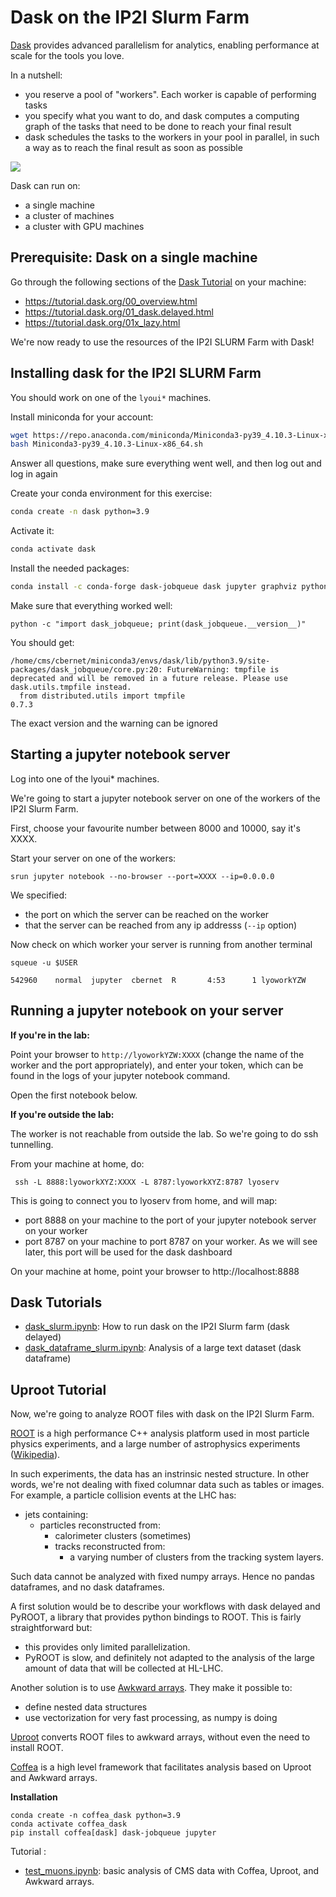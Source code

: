 # Dask on the IP2I Slurm Farm

[Dask](https://dask.org/) provides advanced parallelism for analytics, enabling performance at scale for the tools you love. 

In a nutshell: 

* you reserve a pool of "workers". Each worker is capable of performing tasks
* you specify what you want to do, and dask computes a computing graph of the tasks that need to be done to reach your final result
* dask schedules the tasks to the workers in your pool in parallel, in such a way as to reach the final result as soon as possible

![](https://raw.githubusercontent.com/dask/dask-org/main/images/grid_search_schedule.gif)

Dask can run on: 

* a single machine
* a cluster of machines 
* a cluster with GPU machines 

## Prerequisite: Dask on a single machine 

Go through the following sections of the [Dask Tutorial](https://tutorial.dask.org/00_overview.html) on your machine: 

* https://tutorial.dask.org/00_overview.html
* https://tutorial.dask.org/01_dask.delayed.html
* https://tutorial.dask.org/01x_lazy.html

We're now ready to use the resources of the IP2I SLURM Farm with Dask! 

## Installing dask for the IP2I SLURM Farm

You should work on one of the `lyoui*` machines.

Install miniconda for your account: 

```bash
wget https://repo.anaconda.com/miniconda/Miniconda3-py39_4.10.3-Linux-x86_64.sh
bash Miniconda3-py39_4.10.3-Linux-x86_64.sh
```

Answer all questions, make sure everything went well, and then log out and log in again

Create your conda environment for this exercise:

```bash
conda create -n dask python=3.9
```

Activate it: 

```bash
conda activate dask
```

Install the needed packages: 

```bash
conda install -c conda-forge dask-jobqueue dask jupyter graphviz python-graphviz
```

Make sure that everything worked well: 

```
python -c "import dask_jobqueue; print(dask_jobqueue.__version__)"
```

You should get: 

```
/home/cms/cbernet/miniconda3/envs/dask/lib/python3.9/site-packages/dask_jobqueue/core.py:20: FutureWarning: tmpfile is deprecated and will be removed in a future release. Please use dask.utils.tmpfile instead.
  from distributed.utils import tmpfile
0.7.3
```

The exact version and the warning can be ignored

## Starting a jupyter notebook server

Log into one of the lyoui* machines.

We're going to start a jupyter notebook server on one of the workers of the IP2I Slurm Farm.

First, choose your favourite number between 8000 and 10000, say it's XXXX.

Start your server on one of the workers: 

```
srun jupyter notebook --no-browser --port=XXXX --ip=0.0.0.0
```

We specified: 

* the port on which the server can be reached on the worker
* that the server can be reached from any ip addresss (`--ip` option)

Now check on which worker your server is running from another terminal

```
squeue -u $USER
```

```
542960    normal  jupyter  cbernet  R       4:53      1 lyoworkYZW
```

## Running a jupyter notebook on your server

**If you're in the lab:**

Point your browser to `http://lyoworkYZW:XXXX` (change the name of the worker and the port appropriately), and enter your token, which can be found in the logs of your jupyter notebook command.

Open the first notebook below. 

**If you're outside the lab:**

The worker is not reachable from outside the lab. So we're going to do ssh tunnelling. 

From your machine at home, do: 

```
 ssh -L 8888:lyoworkXYZ:XXXX -L 8787:lyoworkXYZ:8787 lyoserv 
```

This is going to connect you to lyoserv from home, and will map: 

* port 8888 on your machine to the port of your jupyter notebook server on your worker
* port 8787 on your machine to port 8787 on your worker. As we will see later, this port will be used for the dask dashboard

On your machine at home, point your browser to http://localhost:8888

## Dask Tutorials

* [dask_slurm.ipynb](dask_slurm.ipynb): How to run dask on the IP2I Slurm farm (dask delayed)
* [dask_dataframe_slurm.ipynb](dask_dataframe_slurm.ipynb): Analysis of a large text dataset (dask dataframe)

## Uproot Tutorial 

Now, we're going to analyze ROOT files with dask on the IP2I Slurm Farm. 

[ROOT](https://root.cern/) is a high performance C++ analysis platform used in most particle physics experiments, and a large number of astrophysics experiments ([Wikipedia](https://en.wikipedia.org/wiki/ROOT)). 

In such experiments, the data has an instrinsic nested structure. In other words, we're not dealing with fixed columnar data such as tables or images. For example, a particle collision events at the LHC has: 

* jets containing: 
  * particles reconstructed from: 
    * calorimeter clusters (sometimes)
    * tracks reconstructed from: 
      * a varying number of clusters from the tracking system layers.

Such data cannot be analyzed with fixed numpy arrays. Hence no pandas dataframes, and no dask dataframes. 

A first solution would be to describe your workflows with dask delayed and PyROOT, a library that provides python bindings to ROOT. This is fairly straightforward but: 

* this provides only limited parallelization. 
* PyROOT is slow, and definitely not adapted to the analysis of the large amount of data that will be collected at HL-LHC. 

Another solution is to use [Awkward arrays](https://awkward-array.readthedocs.io/en/latest/). They make it possible to: 

* define nested data structures
* use vectorization for very fast processing, as numpy is doing

[Uproot](https://uproot.readthedocs.io/en/latest/#) converts ROOT files to awkward arrays, without even the need to install ROOT.

[Coffea](https://coffeateam.github.io/coffea/index.html) is a high level framework that facilitates analysis based on Uproot and Awkward arrays. 


**Installation**

```
conda create -n coffea_dask python=3.9 
conda activate coffea_dask
pip install coffea[dask] dask-jobqueue jupyter
```


Tutorial : 

* [test_muons.ipynb](test_muons.ipynb): basic analysis of CMS data with Coffea, Uproot, and Awkward arrays.


